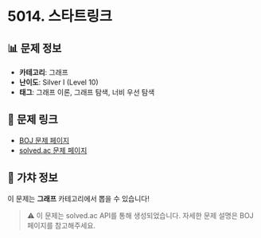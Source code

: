 # 5014. 스타트링크

## 📊 문제 정보
- **카테고리**: 그래프
- **난이도**: Silver I (Level 10)
- **태그**: 그래프 이론, 그래프 탐색, 너비 우선 탐색

## 🔗 문제 링크
- [BOJ 문제 페이지](https://www.acmicpc.net/problem/5014)
- [solved.ac 문제 페이지](https://solved.ac/problems/5014)

## 🎯 가챠 정보
이 문제는 **그래프** 카테고리에서 뽑을 수 있습니다!

> ⚠️ 이 문제는 solved.ac API를 통해 생성되었습니다. 
> 자세한 문제 설명은 BOJ 페이지를 참고해주세요.
